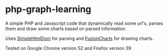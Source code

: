 # php-graph-learning

A simple PHP and Javascript code that dynamically read some url's, parses them and draw some charts based on parsed information.

Uses [SimpleHtmlDom](http://simplehtmldom.sourceforge.net) for parsing and [FusionCharts](http://www.fusioncharts.com) for drawing charts.

Tested on Google Chrome version 52 and Firefox version 39
